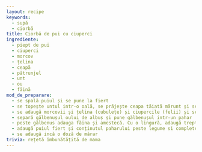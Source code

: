 ```yaml
---
layout: recipe
keywords:
  - supă
  - ciorbă
title: Ciorbă de pui cu ciuperci
ingrediente:
  - piept de pui
  - ciuperci
  - morcov
  - țelina
  - ceapă
  - pătrunjel
  - unt
  - ou
  - făină
mod_de_preparare:
  - se spală puiul și se pune la fiert
  - se topește untul intr-o oală, se prăjește ceapa tăiată mărunt și se adaugă mărar
  - se adaugă morcovii și țelina (cubulețe) și ciupercile (felii) și se toarnă apă peste (5 degete)
  - separă gălbenușul oului de albuș și pune gălbenușul intr-un pahar
  - peste gălbenus adauga făina și amestecă. Cu o lingură, adaugă treptat din zeama din ciorbă în pahar și amestecă
  - adaugă puiul fiert și conținutul paharului peste legume si completează cu apă
  - se adaugă incă o doză de mărar
trivia: rețetă îmbunătățită de mama
---
```

